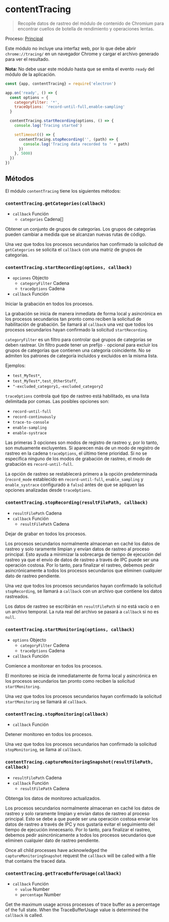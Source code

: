 # contentTracing

> Recopile datos de rastreo del módulo de contenido de Chromium para encontrar cuellos de botella de rendimiento y operaciones lentas.

Proceso: [Principal](../glossary.md#main-process)

Este módulo no incluye una interfaz web, por lo que debe abrir `chrome://tracing/` en un navegador Chrome y cargar el archivo generado para ver el resultado.

**Nota:** No debe usar este módulo hasta que se emita el evento `ready` del módulo de la aplicación.

```javascript
const {app, contentTracing} = require('electron')

app.on('ready', () => {
  const options = {
    categoryFilter: '*',
    traceOptions: 'record-until-full,enable-sampling'
  }

  contentTracing.startRecording(options, () => {
    console.log('Tracing started')

    setTimeout(() => {
      contentTracing.stopRecording('', (path) => {
        console.log('Tracing data recorded to ' + path)
      })
    }, 5000)
  })
})
```

## Métodos

El módulo `contentTracing` tiene los siguientes métodos:

### `contentTracing.getCategories(callback)`

* `callback` Función 
  * `categories` Cadena[]

Obtener un conjunto de grupos de categorías. Los grupos de categorías pueden cambiar a medida que se alcanzan nuevas rutas de código.

Una vez que todos los procesos secundarios han confirmado la solicitud de `getCategories` se solicita el `callback` con una matriz de grupos de categorías.

### `contentTracing.startRecording(options, callback)`

* `opciones` Objecto 
  * `categoryFilter` Cadena
  * `traceOptions` Cadena
* `callback` Función

Iniciar la grabación en todos los procesos.

La grabación se inicia de manera inmediata de forma local y asincrónica en los procesos secundarios tan pronto como reciben la solicitud de habilitación de grabación. Se llamará al `callback` una vez que todos los procesos secundarios hayan confirmado la solicitud `startRecording`.

`categoryFilter` es un filtro para controlar qué grupos de categorías se deben rastrear. Un filtro puede tener un prefijo `-` opcional para excluir los grupos de categorías que contienen una categoría coincidente. No se admiten los patrones de categoría incluidos y excluidos en la misma lista.

Ejemplos:

* `test_MyTest*`,
* `test_MyTest*,test_OtherStuff`,
* `"-excluded_category1,-excluded_category2`

`traceOptions` controla qué tipo de rastreo está habilitado, es una lista delimitada por comas. Las posibles opciones son:

* `record-until-full`
* `record-continuously`
* `trace-to-console`
* `enable-sampling`
* `enable-systrace`

Las primeras 3 opciones son modos de registro de rastreo y, por lo tanto, son mutuamente excluyentes. Si aparecen más de un modo de registro de rastreo en la cadena `traceOptions`, el último tiene prioridad. Si no se especifica ninguno de los modos de grabación de rastreo, el modo de grabación es `record-until-full`.

La opción de rastreo se restablecerá primero a la opción predeterminada (`record_mode` establecido en `record-until-full`, `enable_sampling` y `enable_systrace` configurado a `falso`) antes de que se apliquen las opciones analizadas desde `traceOptions`.

### `contentTracing.stopRecording(resultFilePath, callback)`

* `resultFilePath` Cadena
* `callback` Función 
  * `resultFilePath` Cadena

Dejar de grabar en todos los procesos.

Los procesos secundarios normalmente almacenan en caché los datos de rastreo y solo raramente limpian y envían datos de rastreo al proceso principal. Esto ayuda a minimizar la sobrecarga de tiempo de ejecución del rastreo ya que el envío de datos de rastreo a través de IPC puede ser una operación costosa. Por lo tanto, para finalizar el rastreo, debemos pedir asincrónicamente a todos los procesos secundarios que eliminen cualquier dato de rastreo pendiente.

Una vez que todos los procesos secundarios hayan confirmado la solicitud `stopRecording`, se llamará a `callback` con un archivo que contiene los datos rastreados.

Los datos de rastreo se escribirán en `resultFilePath` si no está vacío o en un archivo temporal. La ruta real del archivo se pasará a `callback` si no es `null`.

### `contentTracing.startMonitoring(options, callback)`

* `options` Objecto 
  * `categoryFilter` Cadena
  * `traceOptions` Cadena
* `callback` Función

Comience a monitorear en todos los procesos.

El monitoreo se inicia de inmediatamente de forma local y asincrónica en los procesos secundarios tan pronto como reciben la solicitud `startMonitoring`.

Una vez que todos los procesos secundarios hayan confirmado la solicitud `startMonitoring` se llamará al `callback`.

### `contentTracing.stopMonitoring(callback)`

* `callback` Función

Detener monitoreo en todos los procesos.

Una vez que todos los procesos secundarios han confirmado la solicitud `stopMonitoring`, se llama al `callback`.

### `contentTracing.captureMonitoringSnapshot(resultFilePath, callback)`

* `resultFilePath` Cadena
* `callback` Función 
  * `resultFilePath` Cadena

Obtenga los datos de monitoreo actualizados.

Los procesos secundarios normalmente almacenan en caché los datos de rastreo y solo raramente limpian y envían datos de rastreo al proceso principal. Esto se debe a que puede ser una operación costosa enviar los datos de rastreo a través de IPC y nos gustaría evitar el seguimiento del tiempo de ejecución innecesario. Por lo tanto, para finalizar el rastreo, debemos pedir asincrónicamente a todos los procesos secundarios que eliminen cualquier dato de rastreo pendiente.

Once all child processes have acknowledged the `captureMonitoringSnapshot` request the `callback` will be called with a file that contains the traced data.

### `contentTracing.getTraceBufferUsage(callback)`

* `callback` Función 
  * `value` Number
  * `percentage` Number

Get the maximum usage across processes of trace buffer as a percentage of the full state. When the TraceBufferUsage value is determined the `callback` is called.